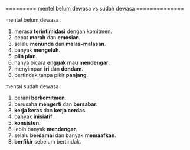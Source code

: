 ========= mentel belum dewasa vs sudah dewasa ==============

mental belum dewasa :

1. merasa **terintimidasi** dengan komitmen.
2. cepat **marah** dan **emosian**.
3. selalu **menunda** dan **malas-malasan**.
4. banyak **mengeluh**.
5. **plin plan**.
6. hanya bicara **enggak mau mendengar**.
7. menyimpan **iri** dan **dendam**.
8. bertindak tanpa pikir **panjang**.

mental sudah dewasa : 

1. berani **berkomitmen**.
2. berusaha **mengerti** dan **bersabar**.
3. **kerja keras** dan **kerja cerdas**.
4. banyak **inisiatif**.
5. **konsisten**.
6. lebih banyak **mendengar**.
7. selalu **berdamai** dan banyak **memaafkan**.
8. **berfikir** sebelum bertindak.